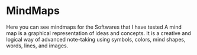 # MindMaps
 Here you can see mindmaps for the Softwares that I have tested
A mind map is a graphical representation of ideas and concepts. It is a creative and logical way of advanced note-taking using symbols, colors, mind shapes, words, lines, and images.
